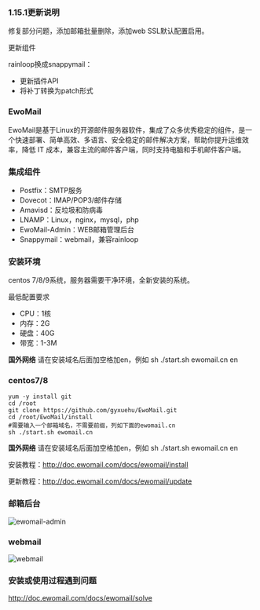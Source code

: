 ### 1.15.1更新说明

修复部分问题，添加邮箱批量删除，添加web SSL默认配置启用。

更新组件

rainloop换成snappymail：
* 更新插件API
* 将补丁转换为patch形式

### EwoMail

EwoMail是基于Linux的开源邮件服务器软件，集成了众多优秀稳定的组件，是一个快速部署、简单高效、多语言、安全稳定的邮件解决方案，帮助你提升运维效率，降低 IT 成本，兼容主流的邮件客户端，同时支持电脑和手机邮件客户端。

### 集成组件


* Postfix：SMTP服务
* Dovecot：IMAP/POP3/邮件存储
* Amavisd：反垃圾和防病毒
* LNAMP：Linux，nginx，mysql，php
* EwoMail-Admin：WEB邮箱管理后台
* Snappymail：webmail，兼容rainloop

### 安装环境

centos 7/8/9系统，服务器需要干净环境，全新安装的系统。

最低配置要求

* CPU：1核
* 内存：2G
* 硬盘：40G
* 带宽：1-3M


**国外网络** 请在安装域名后面加空格加en，例如  sh ./start.sh ewomail.cn en

### centos7/8

```
yum -y install git
cd /root
git clone https://github.com/gyxuehu/EwoMail.git
cd /root/EwoMail/install
#需要输入一个邮箱域名，不需要前缀，列如下面的ewomail.cn
sh ./start.sh ewomail.cn
```
 **国外网络** 请在安装域名后面加空格加en，例如  sh ./start.sh ewomail.cn en
 
安装教程：http://doc.ewomail.com/docs/ewomail/install

更新教程：http://doc.ewomail.com/docs/ewomail/update

### 邮箱后台

![ewomail-admin](https://box.kancloud.cn/c362878ba731559b09eae36b7236bde5_1366x609.png "ewomail-admin")

### webmail

![webmail](https://box.kancloud.cn/3de1da2809f14048fb4cb3b32d0408d1_1183x476.png "webmail")


### 安装或使用过程遇到问题

http://doc.ewomail.com/docs/ewomail/solve
